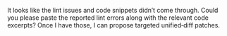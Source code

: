 It looks like the lint issues and code snippets didn’t come through. Could you please paste the reported lint errors along with the relevant code excerpts? Once I have those, I can propose targeted unified‐diff patches.